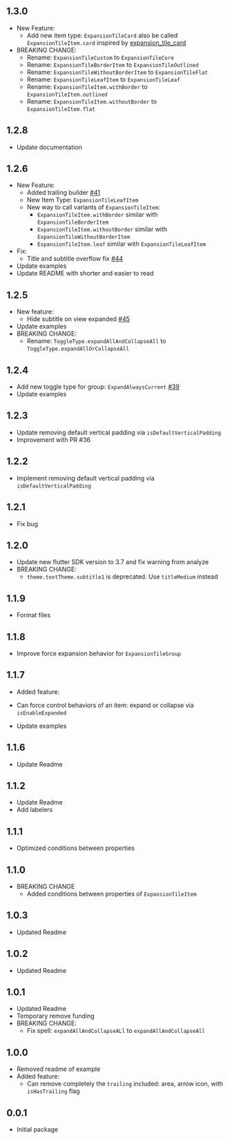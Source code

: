 ## 1.3.0
* New Feature:
  - Add new item type: `ExpansionTileCard` also be called `ExpansionTileItem.card` inspired by [expansion_tile_card](https://pub.dev/packages/expansion_tile_card)
* BREAKING CHANGE:
  - Rename: `ExpansionTileCustom` to `ExpansionTileCore`
  - Rename: `ExpansionTileBorderItem` to `ExpansionTileOutlined`
  - Rename: `ExpansionTileWithoutBorderItem` to `ExpansionTileFlat`
  - Rename: `ExpansionTileLeafItem` to `ExpansionTileLeaf`
  - Rename: `ExpansionTileItem.withBorder` to `ExpansionTileItem.outlined`
  - Rename: `ExpansionTileItem.withoutBorder` to `ExpansionTileItem.flat`

## 1.2.8
* Update documentation

## 1.2.6
* New Feature:
  - Added trailing builder [#41](https://github.com/congthanhng/Expansion-Tile-Group/pull/41)
  - New Item Type: `ExpansionTileLeafItem`
  - New way to call variants of `ExpansionTileItem`:
    + `ExpansionTileItem.withBorder` similar with `ExpansionTileBorderItem`
    + `ExpansionTileItem.withoutBorder` similar with `ExpansionTileWithoutBorderItem`
    + `ExpansionTileItem.leaf` similar with `ExpansionTileLeafItem`
* Fix:
  - Title and subtitle overflow fix [#44](https://github.com/congthanhng/Expansion-Tile-Group/pull/44)
* Update examples
* Update README with shorter and easier to read

## 1.2.5
* New feature:
  - Hide subtitle on view expanded [#45](https://github.com/congthanhng/Expansion-Tile-Group/discussions/45)
* Update examples
* BREAKING CHANGE:
  - Rename: `ToggleType.expandAllAndCollapseAll` to `ToggleType.expandAllOrCollapseAll`

## 1.2.4
* Add new toggle type for group: `ExpandAlwaysCurrent` [#39](https://github.com/congthanhng/Expansion-Tile-Group/issues/39)
* Update examples

## 1.2.3
* Update removing default vertical padding via `isDefaultVerticalPadding`
* Improvement with PR #36

## 1.2.2
* Implement removing default vertical padding via `isDefaultVerticalPadding`

## 1.2.1
* Fix bug

## 1.2.0
* Update new flutter SDK version to 3.7 and fix warning from analyze
* BREAKING CHANGE:
  - `theme.textTheme.subtitle1` is deprecated. Use `titleMedium` instead

## 1.1.9
* Format files

## 1.1.8
* Improve force expansion behavior for `ExpansionTileGroup`

## 1.1.7
* Added feature:
 - Can force control behaviors of an item: expand or collapse via `isEnableExpanded`
* Update examples

## 1.1.6
* Update Readme

## 1.1.2
* Update Readme
* Add labelers

## 1.1.1
* Optimized conditions between properties

## 1.1.0
* BREAKING CHANGE
  - Added conditions between properties of `ExpansionTileItem`

## 1.0.3
* Updated Readme

## 1.0.2
* Updated Readme

## 1.0.1
* Updated Readme
* Temporary remove funding
* BREAKING CHANGE: 
  - Fix spell: `expandAllAndCollapseALl` to `expandAllAndCollapseAll`
  
## 1.0.0
* Removed readme of example
* Added feature:
  - Can remove completely the `trailing` included: area, arrow icon, with `isHasTrailing` flag

## 0.0.1
* Initial package
